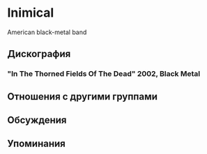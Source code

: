 # Inimical

American black-metal band

## Дискография

### "In The Thorned Fields Of The Dead" 2002, Black Metal




## Отношения с другими группами


## Обсуждения


## Упоминания

